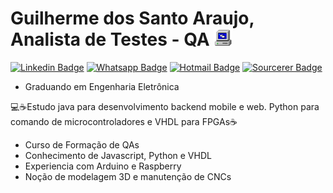 # Guilherme dos Santo Araujo, Analista de Testes - QA <img src="https://github.com/TheDudeThatCode/TheDudeThatCode/blob/master/Assets/PC.gif" width="30px">

[![Linkedin Badge](https://img.shields.io/badge/-Linkedin-6633cc?style=flat-square&logo=Linkedin&logoColor=white&color=black&link=https://www.linkedin.com/in/guilherme-dos-santos-araujo-1ab66117b/)](https://www.linkedin.com/in/guilherme-dos-santos-araujo-1ab66117b/)
[![Whatsapp Badge](https://img.shields.io/badge/-WhatsApp-6633cc?style=flat-square&logo=Whatsapp&logoColor=white&color=black&link=https://whats.link/guigudf)](https://whats.link/guigudf)
[![Hotmail Badge](https://img.shields.io/badge/-Gmail-c14438?style=flat-square&logo=Gmail&logoColor=white&color=black&link=mailto:guigudf@hotmail.com)](mailto:guigudf@hotmail.com)
[![Sourcerer Badge](https://img.shields.io/badge/-Sourcerer.io-6633cc?style=flat-square&logo=appveyor&logoColor=white&color=black&link=https://sourcerer.io/guigudf1)](https://sourcerer.io/guigudf1)

* Graduando em Engenharia Eletrônica

💻☕Estudo java para desenvolvimento backend mobile e web. Python para comando de microcontroladores e VHDL para FPGAs☕


* Curso de Formação de QAs
* Conhecimento de Javascript, Python e VHDL
* Experiencia com Arduino e Raspberry
* Noção de modelagem 3D e manutenção de CNCs



<!--
**guigudf/guigudf** is a ✨ _special_ ✨ repository because its `README.md` (this file) appears on your GitHub profile.

Here are some ideas to get you started:

- 🔭 I’m currently working on ...
- 🌱 I’m currently learning ...
- 👯 I’m looking to collaborate on ...
- 🤔 I’m looking for help with ...
- 💬 Ask me about ...
- 📫 How to reach me: ...
- 😄 Pronouns: ...
- ⚡ Fun fact: ...
-->

